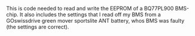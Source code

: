 This is code needed to read and write the EEPROM of a BQ77PL900 BMS-chip. It also includes the  settings that I read off my BMS from a GOswissdrive green mover sportslite ANT battery, whos BMS was faulty (the settings are correct).
